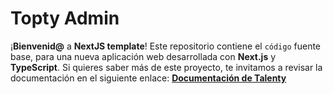 # Topty Admin
¡**Bienvenid@** a **NextJS template**! Este repositorio contiene el `código` fuente base, para una nueva aplicación web desarrollada con **Next.js** y **TypeScript**.
Si quieres saber más de este proyecto, te invitamos a revisar la documentación en el siguiente enlace: [**Documentación de Talenty**](https://talenty-documentation.vercel.app/)